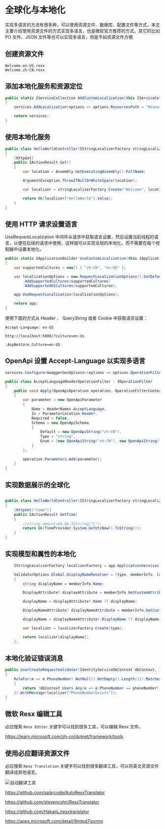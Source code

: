 # 全球化与本地化

实现多语言的方法有很多种，可以使用资源文件、数据库、配置文件等方式，本文主要介绍使用资源文件的方式实现多语言，也是微软官方推荐的方式。其它的比如 PO 文件、JSON 文件等也可以实现多语言，但是不如资源文件方便.

## 创建资源文件

```text
Welcome.en-US.resx
Welcome.zh-CN.resx
```

## 添加本地化服务和资源定位

```csharp
public static IServiceCollection AddCustomLocalization(this IServiceCollection services)
{
    services.AddLocalization(options => options.ResourcesPath = "Resources");

    return services;
}
```

## 使用本地化服务

```csharp
public class HelloWorldController(IStringLocalizerFactory stringLocalizerFactory) : ControllerBase
{
    [HttpGet]
    public IActionResult Get()
    {
        var location = Assembly.GetExecutingAssembly().FullName;

        ArgumentException.ThrowIfNullOrWhiteSpace(location);

        var localizer = stringLocalizerFactory.Create("Welcome", location);

        return Ok(localizer["HelloWorld"].Value);
    }
}
```

## 使用 HTTP 请求设置语言

UseRequestLocalization 中间件从请求中获取语言设置，然后设置当前线程的语言，以便在后续的请求中使用，这样就可以实现全局的本地化，而不需要在每个控制器中设置本地化。

```csharp
public static IApplicationBuilder UseCustomLocalization(this IApplicationBuilder app)
{
    var supportedCultures = new[] { "zh-CN", "en-US" };

    var localizationOptions = new RequestLocalizationOptions().SetDefaultCulture(supportedCultures.First())
        .AddSupportedCultures(supportedCultures)
        .AddSupportedUICultures(supportedCultures);

    app.UseRequestLocalization(localizationOptions);

    return app;
}
```

使用下面的方式从 Header 、 QueryString 或者 Cookie 中获取语言设置：

```text
Accept-Language: en-US
```

```text
http://localhost:5000/?culture=en-Us
```

```text
.AspNetCore.Culture=en-US
```

## OpenApi 设置 Accept-Language 以实现多语言

```csharp
services.Configure<SwaggerGenOptions>(options => options.OperationFilter<AcceptLanguageHeaderOperationFilter>());
```

```csharp
public class AcceptLanguageHeaderOperationFilter : IOperationFilter
{
    public void Apply(OpenApiOperation operation, OperationFilterContext context)
    {
        var parameter = new OpenApiParameter
        {
            Name = HeaderNames.AcceptLanguage,
            In = ParameterLocation.Header,
            Required = false,
            Schema = new OpenApiSchema
            {
                Default = new OpenApiString("zh-CN"),
                Type = "string",
                Enum = [new OpenApiString("zh-CN"), new OpenApiString("en-US")]
            }
        };

        operation.Parameters.Add(parameter);
    }
}

```

## 实现数据展示的全球化

```csharp

public class HelloWorldController(IStringLocalizerFactory stringLocalizerFactory) : ControllerBase
{
    [HttpGet("time")]
    public IActionResult GetTime(
    {
        //string amount=88.88.ToString("C");
        return Ok(TimeProvider.System.GetUtcNow().ToString());
    }
}
```

## 实现模型和属性的本地化

```csharp
    IStringLocalizerFactory localizerFactory = app.ApplicationServices.GetRequiredService<IStringLocalizerFactory>();

    ValidatorOptions.Global.DisplayNameResolver = (type, memberInfo, lambdaExpression) =>
    {
        string displayName = memberInfo.Name;

        DisplayAttribute? displayAttribute = memberInfo.GetCustomAttribute<DisplayAttribute>(true);

        displayName = displayAttribute?.Name ?? displayName;

        DisplayNameAttribute? displayNameAttribute = memberInfo.GetCustomAttribute<DisplayNameAttribute>(true);

        displayName = displayNameAttribute?.DisplayName ?? displayName;

        var localizer = localizerFactory.Create(type);

        return localizer[displayName];
    };
```

## 本地化验证错误消息

```csharp
public UserCreateRequestValidator(IdentityServiceDbContext dbContext, IStringLocalizer<UserCreateRequest> localizer)
{
    RuleFor(m => m.PhoneNumber).NotNull().NotEmpty().Length(11).Matches(@"^1\d{10}$").Must((model, phoneNumber) =>
    {
        return !dbContext.Users.Any(e => e.PhoneNumber == phoneNumber);
    }).WithMessage(localizer["PhoneNumberExists"]);
}
```

## 微软 Resx 编辑工具

必应搜索 `Resx Editor` 关键字可以找到很多工具，可以编辑 Resx 文件。

https://learn.microsoft.com/zh-cn/dotnet/framework/tools

## 使用必应翻译资源文件

必应搜索 `Resx Translation` 关键字可以找到很多翻译工具，可以将英文资源文件翻译成其他语言。

![自动翻译工具](https://oss.xcode.me/notes/helloshop/auto-resx-translator.png)

https://github.com/salarcode/AutoResxTranslator

https://github.com/stevencohn/ResxTranslator

https://github.com/HakanL/resxtranslator

https://apps.microsoft.com/detail/9mtpd7jzxnnn
